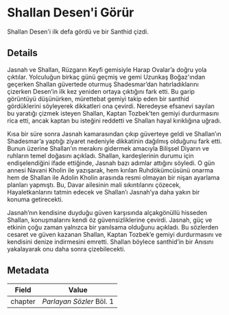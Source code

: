 # Shallan Desen'i Görür
Shallan Desen'i ilk defa gördü ve bir Santhid çizdi.

## Details
Jasnah ve Shallan, Rüzgarın Keyfi gemisiyle Harap Ovalar’a doğru yola çıktılar. Yolculuğun birkaç günü geçmiş ve gemi Uzunkaş Boğaz'ından geçerken Shallan güvertede oturmuş Shadesmar’dan hatırladıklarını çizerken Desen’in ilk kez yeniden ortaya çıktığını fark etti. Bu garip görüntüyü düşünürken, mürettebat gemiyi takip eden bir santhid gördüklerini söyleyerek dikkatleri ona çevirdi. Neredeyse efsanevi sayılan bu yaratığı çizmek isteyen Shallan, Kaptan Tozbek’ten gemiyi durdurmasını rica etti, ancak kaptan bu isteğini reddetti ve Shallan hayal kırıklığına uğradı.  

Kısa bir süre sonra Jasnah kamarasından çıkıp güverteye geldi ve Shallan’ın Shadesmar’a yaptığı ziyaret nedeniyle dikkatinin dağılmış olduğunu fark etti. Bunun üzerine Shallan’ın merakını gidermek amacıyla Bilişsel Diyarın ve ruhların temel doğasını açıkladı. Shallan, kardeşlerinin durumu için endişelendiğini ifade ettiğinde, Jasnah bazı adımlar attığını söyledi. O gün annesi Navani Kholin ile yazışarak, hem kırılan Ruhdökümcüsünü onarma hem de Shallan ile Adolin Kholin arasında resmi olmayan bir nişan ayarlama planları yapmıştı. Bu, Davar ailesinin mali sıkıntılarını çözecek, Hayaletkanlarını tatmin edecek ve Shallan’ı Jasnah’ya daha yakın bir konuma getirecekti.  

Jasnah’nın kendisine duyduğu güven karşısında alçakgönüllü hisseden Shallan, konuşmalarını kendi öz güvensizliklerine çevirdi. Jasnah, güç ve etkinin çoğu zaman yalnızca bir yanılsama olduğunu açıkladı. Bu sözlerden cesaret ve güven kazanan Shallan, Kaptan Tozbek’e gemiyi durdurmasını ve kendisini denize indirmesini emretti. Shallan böylece santhid’in bir Anısını yakalayarak onu daha sonra çizebilecekti.

## Metadata
| Field | Value |
| ----- | ----- |
| chapter | *Parlayan Sözler* Böl. 1 |
